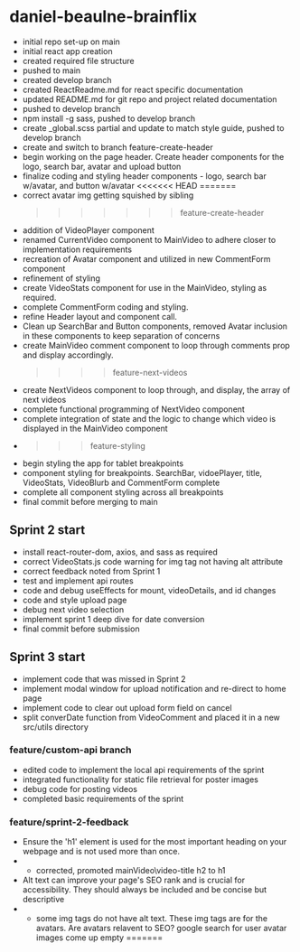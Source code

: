 # daniel-beaulne-brainflix

- initial repo set-up on main
- initial react app creation
- created required file structure
- pushed to main
- created develop branch
- created ReactReadme.md for react specific documentation
- updated README.md for git repo and project related documentation
- pushed to develop branch
- npm install -g sass, pushed to develop branch
- create \_global.scss partial and update to match style guide, pushed to develop branch
- create and switch to branch feature-create-header
- begin working on the page header. Create header components for the logo, search bar, avatar and upload button
- finalize coding and styling header components - logo, search bar w/avatar, and button w/avatar <<<<<<< HEAD =======
- correct avatar img getting squished by sibling
  > > > > > > > feature-create-header
- addition of VideoPlayer component
- renamed CurrentVideo component to MainVideo to adhere closer to implementation requirements
- recreation of Avatar component and utilized in new CommentForm component
- refinement of styling
- create VideoStats component for use in the MainVideo, styling as required.
- complete CommentForm coding and styling.
- refine Header layout and component call.
- Clean up SearchBar and Button components, removed Avatar inclusion in these components to keep separation of concerns
- create MainVideo comment component to loop through comments prop and display accordingly.
  > > > > feature-next-videos
- create NextVideos component to loop through, and display, the array of next videos
- complete functional programming of NextVideo component
- complete integration of state and the logic to change which video is displayed in the MainVideo component
- > > > feature-styling
- begin styling the app for tablet breakpoints
- component styling for breakpoints. SearchBar, vidoePlayer, title, VideoStats, VideoBlurb and CommentForm complete
- complete all component styling across all breakpoints
- final commit before merging to main
  > > >

## Sprint 2 start

- install react-router-dom, axios, and sass as required
- correct VideoStats.js code warning for img tag not having alt attribute
- correct feedback noted from Sprint 1
- test and implement api routes
- code and debug useEffects for mount, videoDetails, and id changes
- code and style upload page
- debug next video selection
- implement sprint 1 deep dive for date conversion
- final commit before submission
  > > >

## Sprint 3 start

- implement code that was missed in Sprint 2
- implement modal window for upload notification and re-direct to home page
- implement code to clear out upload form field on cancel
- split converDate function from VideoComment and placed it in a new src/utils directory

### feature/custom-api branch

- edited code to implement the local api requirements of the sprint
- integrated functionality for static file retrieval for poster images
- debug code for posting videos
- completed basic requirements of the sprint

### feature/sprint-2-feedback

- Ensure the 'h1' element is used for the most important heading on your webpage and is not used more than once.
- - corrected, promoted mainVideo\video-title h2 to h1
- Alt text can improve your page's SEO rank and is crucial for accessibility. They should always be included and be concise but descriptive
- - some img tags do not have alt text. These img tags are for the avatars. Are avatars relavent to SEO? google search for user avatar images come up empty
=======

